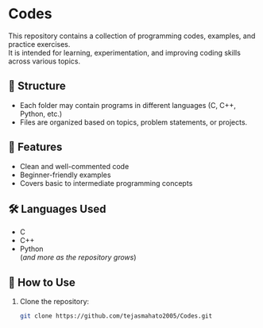 # Codes

This repository contains a collection of programming codes, examples, and practice exercises.  
It is intended for learning, experimentation, and improving coding skills across various topics.

## 📂 Structure
- Each folder may contain programs in different languages (C, C++, Python, etc.)
- Files are organized based on topics, problem statements, or projects.

## 🚀 Features
- Clean and well-commented code
- Beginner-friendly examples
- Covers basic to intermediate programming concepts

## 🛠 Languages Used
- C
- C++
- Python  
(*and more as the repository grows*)

## 📌 How to Use
1. Clone the repository:
   ```bash
   git clone https://github.com/tejasmahato2005/Codes.git
